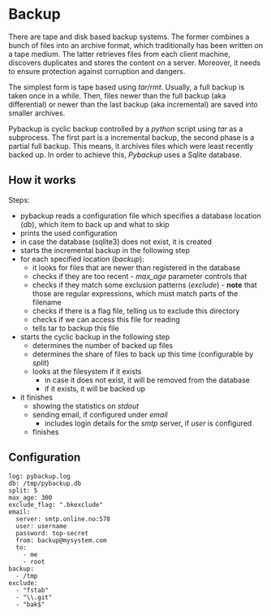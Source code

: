 
# Backup
There are tape and disk based backup systems. 
The former combines a bunch of files into an archive format, which traditionally has been written on a tape medium.
The latter retrieves files from each client machine, discovers duplicates and stores the content on a server. 
Moreover, it needs to ensure protection against corruption and dangers.

The simplest form is tape based using *tar/rmt*. 
Usually, a full backup is taken once in a while. 
Then, files newer than the full backup (aka differential) or 
    newer than the last backup (aka incremental) are saved into smaller archives.

Pybackup is cyclic backup controlled by a *python* script using *tar* as a subprocess. 
The first part is a incremental backup, the second phase is a partial full backup. 
This means, it archives files which were least recently backed up.
In order to achieve this, *Pybackup* uses a Sqlite database.

## How it works

Steps:
* pybackup reads a configuration file which specifies a database location (*db*), 
which item to back up and what to skip
* prints the used configuration
* in case the database (sqlite3) does not exist, it is created
* starts the incremental backup in the following step
* for each specified location (*backup*):
    * it looks for files that are newer than registered in the database
    * checks if they are too recent - *max_age* parameter controls that
    * checks if they match some exclusion patterns (*exclude*) - 
        **note** that those are regular expressions, which must match parts of the filename
    * checks if there is a flag file, telling us to exclude this directory
    * checks if we can access this file for reading
    * tells tar to backup this file
* starts the cyclic backup in the following step
    * determines the number of backed up files
    * determines the share of files to back up this time (configurable by *split*)
    * looks at the filesystem if it exists
        * in case it does not exist, it will be removed from the database
        * if it exists, it will be backed up
* it finishes
    * showing the statistics on *stdout*
    * sending email, if configured under *email*
        * includes login details for the *smtp* server, if *user* is configured
    * finishes
    
## Configuration
~~~
log: pybackup.log
db: /tmp/pybackup.db
split: 5
max_age: 300
exclude_flag: ".bkexclude"
email:
  server: smtp.online.no:578
  user: username
  password: top-secret
  from: backup@mysystem.com
  to: 
    - me
    - root
backup:
  - /tmp
exclude:
  - "fstab"
  - "\\.git"
  - "bak$"
~~~

